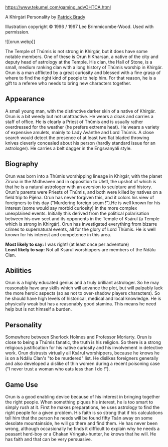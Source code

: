 https://www.tekumel.com/gaming_advOHTCA.html

A Khirgári Personality by [Patrick Brady](mailto:P.Brady@roehampton.ac.uk)

Illustration copyright © 1996 / 1997 Lee Brimmicombe-Wood. Used with permission.

![[orun.webp]]

The Temple of Thúmis is not strong in Khirgár, but it does have some notable members. One of these is Orun hiKharsan, a native of the city and deputy head of astrology at the Temple. His clan, the Hall of Stone, is a small, medium ranking clan with a long history of Thúmis worship in Khirgár. Orun is a man afflicted by a great curiosity and blessed with a fine grasp of where to find the right kind of people to help him. For that reason, he is a gift to a referee who needs to bring new characters together.

## Appearance

A small young man, with the distinctive darker skin of a native of Khirgár. Orun is a bit weedy but not unattractive. He wears a cloak and carries a staff of office. He is clearly a Priest of Thúmis and is usually rather overdressed for the weather (he prefers extreme heat). He wears a variety of expensive amulets, mainly to Lady Avánthe and Lord Thúmis. A close search would detect the presence of at least two flat bladed throwing knives cleverly concealed about his person (hardly standard issue for an astrologer). He carries a belt dagger in the Engsvanyáli style.

## Biography

Orun was born into a Thúmis worshipping lineage in Khirgár, with the planet Ziruna in the Midheaven and in opposition to Uletl, the upshot of which is that he is a natural astrologer with an aversion to sculpture and history. Orun's parents were Priests of Thúmis, and both were killed by natives on a field trip to Pijéna. Orun has never forgiven this, and it colors his view of foreigners to this day ("Murdering foreign scum !").He is well known for his interest (some would say morbid curiosity) in the more complex unexplained events. Initially this derived from the political polarisation between his own sect and its opponents in the Temple of Ksárul (a Temple which is strong in Khirgár). Orun has investigated everything from bizarre crimes to supernatural events, all for the glory of Lord Thúmis. He is well known for his interest and competence in this area.

**Most likely to say:** I was right! (at least once per adventure)  
**Least likely to say:** Not all Ksárul worshippers are members of the Ndálu Clan.

## Abilities

Orun is a highly educated genius and a truly brilliant astrologer. So he may reasonably have any skills which will advance the plot, but will palpably lack the more heroic aspects (so as not to over-shadow players characters). So he should have high levels of historical, medical and local knowledge. He is physically weak but has a reasonably good stamina. This means he need help but is not himself a burden.

## Personality

Somewhere between Sherlock Holmes and Professor Moriarty. Orun is close to being a Thúmis fanatic, the truth is his religion. So there is a strong religious justification for his native curiosity and his involvement in detective work. Orun distrusts virtually all Ksárul worshippers, because he knows he is on a Ndálu Clan's "to be murdered" list. He dislikes foreigners generally and also developed a dislike of thin women during a recent poisoning case ("I never trust a woman who eats less than I do !").

## Game Use

Orun is a good enabling device because of his interest in bringing together the right people. When something piques his interest, he is too smart to simply rush at it. First he makes preparations, he uses astrology to find the right people for a given problem. His faith is so strong that if his calculations tell him that the person he needs will be found fifty Tsán away on some desolate mountainside, he will go there and find them. He has never been wrong, although occasionally he finds it difficult to explain why he needs a peasant herd-boy or a Chakan Vringalu-hunter, he knows that he will. He has faith and that can be very persuasive.